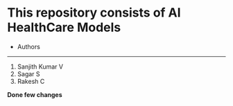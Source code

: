 # This repository consists of AI HealthCare Models

- Authors
-------------------------
1. Sanjith Kumar V
2. Sagar S
3. Rakesh C

**Done few changes**
